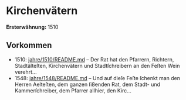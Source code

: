 # Kirchenvätern

**Ersterwähnung:** 1510

## Vorkommen
- 1510: [jahre/1510/README.md](../jahre/1510/README.md) – Der Rat hat den Pfarrern, Richtern, Stadtälteſten,
Kirchenvätern und Stadtſchreibern an den Feſten Wein
verehrt...
- 1548: [jahre/1548/README.md](../jahre/1548/README.md) – Und auf dieſe Feſte ſchenkt man den Herren
Aelteſten, dem ganzen ſißenden Rat, dem Stadt- und
Kammerſchreiber, dem Pfarrer allhier, den Kirc...
